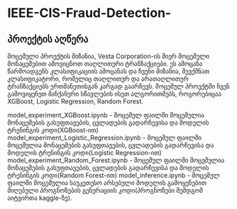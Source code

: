 # IEEE-CIS-Fraud-Detection-
## პროექტის აღწერა
მოცემული პროექტის მიზანია, Vesta Corporation-ის მიერ მოცემული მონაცემებით ამოვიცნოთ თაღლითური ტრანზაქციები. ეს ამოცანა წარმოადგენს კლასიფიკაციის ამოცანას და ჩვენი მიზანია, შევქმნათ კლასიფიკატორი, რომელიც თაღლითურ და არათაღლითურ ტრანზაქციებს ერთმანეთისგან კარგად გაარჩევს.
მოცემულ პროექტში ჩვენ გამოვიყენეთ მანქანური სწავლების ისეთ ალგორითმებს, როგორებიცაა XGBoost, Logistic Regression, Random Forest.

model_experiment_XGBoost.ipynb - მოცემულ ფაილში მოცემულია მონაცემების გასუფთავების, ცვლადების გადარჩევისა და მოდელის ტრენინგის კოდი(XGBoost-ით)
model_experiment_Logistic_Regression.ipynb - მოცემულ ფაილში მოცემულია მონაცემების გასუფთავების, ცვლადების გადარჩევისა და მოდელის ტრენინგის კოდი(Logistic Regression-ით)
model_experiment_Random_Forest.ipynb - მოცემულ ფაილში მოცემულია მონაცემების გასუფთავების, ცვლადების გადარჩევისა და მოდელის ტრენინგის კოდი(Random Forest-ით)
model_inference.ipynb - მოცემულ ფაილში მოცემულია საუკეთესო არსებული მოდელის გამოყენებით მიღებული პროგნოზების გენერაციის კოდი(პროგნოზები შემდგომ აიტვირთა kaggle-ზე).

